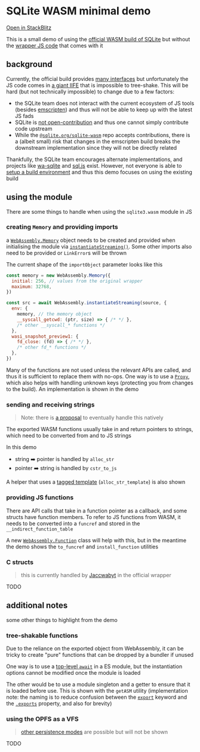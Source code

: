 # SQLite WASM minimal demo

[Open in StackBlitz](https://stackblitz.com/github/randName/sqlite-wasm-minimal-demo)

This is a small demo of using the [official WASM build of SQLite](https://sqlite.org/wasm/doc/trunk/index.md) but without the [wrapper JS code](https://github.com/sqlite/sqlite-wasm) that comes with it

## background
Currently, the official build provides [many interfaces](https://sqlite.org/wasm/doc/trunk/api-index.md) but unfortunately the JS code comes in [a giant IIFE](https://github.com/sqlite/sqlite-wasm/blob/main/sqlite-wasm/jswasm/sqlite3-bundler-friendly.mjs) that is impossible to tree-shake. This will be hard (but not technically impossible) to change due to a few factors:

- the SQLite team does not interact with the current ecosystem of JS tools (besides [emscripten](https://emscripten.org/)) and thus will not be able to keep up with the latest JS fads
- SQLite is [not open-contribution](https://sqlite.org/copyright.html) and thus one cannot simply contribute code upstream
- While the [`@sqlite.org/sqlite-wasm`](https://github.com/sqlite/sqlite-wasm/) repo accepts contributions, there is a (albeit small) risk that changes in the emscripten build breaks the downstream implementation since they will not be directly related

Thankfully, the SQLite team encourages alternate implementations, and projects like [wa-sqlite](https://github.com/rhashimoto/wa-sqlite/) and [sql.js](https://github.com/sql-js/sql.js) exist. However, not everyone is able to [setup a build environment](https://sqlite.org/src/dir?ci=trunk&name=ext/wasm) and thus this demo focuses on using the existing build

## using the module
There are some things to handle when using the `sqlite3.wasm` module in JS

### creating `Memory` and providing imports
a [`WebAssembly.Memory`](https://developer.mozilla.org/en-US/docs/WebAssembly/JavaScript_interface/Memory) object needs to be created and provided when initialising the module via [`instantiateStreaming()`](https://developer.mozilla.org/en-US/docs/WebAssembly/JavaScript_interface/instantiateStreaming_static). Some other imports also need to be provided or `LinkError`s will be thrown

The current shape of the `importObject` parameter looks like this
```js
const memory = new WebAssembly.Memory({
  initial: 256, // values from the original wrapper
  maximum: 32768,
})

const src = await WebAssembly.instantiateStreaming(source, {
  env: {
    memory, // the memory object
    __syscall_getcwd: (ptr, size) => { /* */ },
    /* other __syscall_* functions */
  },
  wasi_snapshot_preview1: {
    fd_close: (fd) => { /* */ },
    /* other fd_* functions */
  },
})
```

Many of the functions are not used unless the relevant APIs are called, and thus it is sufficient to replace them with no-ops. One way is to use a [`Proxy`](https://developer.mozilla.org/en-US/docs/Web/JavaScript/Reference/Global_Objects/Proxy), which also helps with handling unknown keys (protecting you from changes to the build). An implementation is shown in the demo

### sending and receiving strings
> Note: there is [a proposal](https://github.com/WebAssembly/js-string-builtins/blob/main/proposals/js-string-builtins/Overview.md) to eventually handle this natively

The exported WASM functions usually take in and return pointers to strings, which need to be converted from and to JS strings

In this demo
- string ➡️ pointer is handled by `alloc_str`
- pointer ➡️ string is handled by `cstr_to_js`

A helper that uses a [tagged template](https://developer.mozilla.org/en-US/docs/Web/JavaScript/Reference/Template_literals#tagged_templates) (`alloc_str_template`) is also shown

### providing JS functions
There are API calls that take in a function pointer as a callback, and some structs have function members. To refer to JS functions from WASM, it needs to be converted into a `funcref` and stored in the `__indirect_function_table`

A new [`WebAssembly.Function`](https://github.com/WebAssembly/js-types/blob/main/proposals/js-types/Overview.md#addition-of-webassemblyfunction) class will help with this, but in the meantime the demo shows the `to_funcref` and `install_function` utilities

### C structs

> this is currently handled by [Jaccwabyt](https://fossil.wanderinghorse.net/r/jaccwabyt/wiki/home) in the official wrapper

TODO

## additional notes
some other things to highlight from the demo

### tree-shakable functions
Due to the reliance on the exported object from WebAssembly, it can be tricky to create "pure" functions that can be dropped by a bundler if unused

One way is to use a [top-level `await`](https://developer.mozilla.org/en-US/docs/Web/JavaScript/Reference/Operators/await#top_level_await) in a ES module, but the instantiation options cannot be modified once the module is loaded

The other would be to use a module singleton and a getter to ensure that it is loaded before use. This is shown with the `getASM` utility (implementation note: the naming is to reduce confusion between the [`export`](https://developer.mozilla.org/en-US/docs/web/javascript/reference/statements/export) keyword and the [`.exports`](https://developer.mozilla.org/en-US/docs/WebAssembly/JavaScript_interface/Instance/exports) property, and also for brevity)

### using the OPFS as a VFS

> [other persistence modes](https://sqlite.org/wasm/doc/trunk/persistence.md) are possible but will not be shown

TODO
